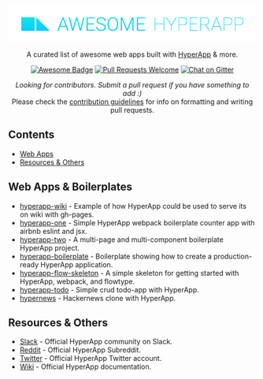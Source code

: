 <p align="center">
  <a href="https://github.com/tobiasbueschel/awesome-hyperapp/">
    <img alt="Awesome Hyperapp" src="banner.png" width="700">
  </a>
</p>

<div align="center">

<p align="center">
  A curated list of awesome web apps built with <a href="https://github.com/hyperapp/hyperapp">HyperApp</a> & more.
</p>

<p align="center">
  <a href="https://github.com/sindresorhus/awesome"><img alt="Awesome Badge" src="https://cdn.rawgit.com/sindresorhus/awesome/d7305f38d29fed78fa85652e3a63e154dd8e8829/media/badge.svg"></a>
  <a href="https://github.com/tobiasbueschel/awesome-hyperapp/pulls"><img alt="Pull Requests Welcome" src="https://img.shields.io/badge/PRs-welcome-brightgreen.svg?style=flat-square"></a>
  <a href="https://gitter.im/tobiasbueschel/awesome-hyperapp"><img alt="Chat on Gitter" src="https://badges.gitter.im/tobiasbueschel/awesome-hyperapp.svg"></a>
</p>

<p>
<i>Looking for contributors. Submit a pull request if you have something to add :) </i><br>  
Please check the <a href="https://github.com/tobiasbueschel/awesome-hyperapp/blob/master/contributing.md">contribution guidelines</a> for info on formatting and writing pull requests.
</p>

</div>


## Contents
- [Web Apps](#web-apps--boilerplates)
- [Resources & Others](#resources--others)

## Web Apps & Boilerplates

- [hyperapp-wiki](https://github.com/lukejacksonn/hyperapp-wiki) - Example of how HyperApp could be used to serve its on wiki with gh-pages.
- [hyperapp-one](https://github.com/selfup/hyperapp-one) - Simple HyperApp webpack boilerplate counter app with airbnb eslint and jsx.
- [hyperapp-two](https://github.com/lukejacksonn/hyperapp-two) - A multi-page and multi-component boilerplate HyperApp project.
- [hyperapp-boilerplate](https://github.com/tzellman/hyperapp-boilerplate) - Boilerplate showing how to create a production-ready HyperApp application.
- [hyperapp-flow-skeleton](https://github.com/just-nobody/hyperapp-flow-skeleton) - A simple skeleton for getting started with HyperApp, webpack, and flowtype.
- [hyperapp-todo](https://github.com/marcusasplund/hyperapp-todo-simple) - Simple crud todo-app with HyperApp.
- [hypernews](https://github.com/traducer/hypernews) - Hackernews clone with HyperApp.

## Resources & Others
- [Slack](https://hyperappjs.herokuapp.com/) - Official HyperApp community on Slack.
- [Reddit](https://www.reddit.com/r/HyperApp/) - Official HyperApp Subreddit.
- [Twitter](https://twitter.com/hyperappjs) - Official HyperApp Twitter account.
- [Wiki](https://github.com/hyperapp/hyperapp/wiki) - Official HyperApp documentation.
